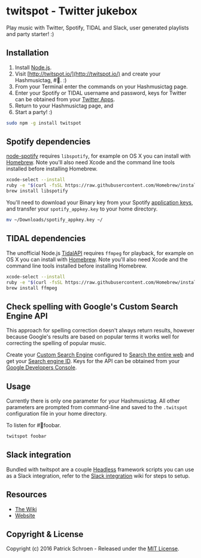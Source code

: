 # twitspot - Twitter jukebox

Play music with Twitter, Spotify, TIDAL and Slack, user generated playlists and party starter! :)


## Installation

1. Install [Node.js](http://nodejs.org/).
1. Visit [http://twitspot.io/](http://twitspot.io/) and create your Hashmusictag, #🎵. :)
1. From your Terminal enter the commands on your Hashmusictag page.
1. Enter your Spotify or TIDAL username and password, keys for Twitter can be obtained from your [Twitter Apps](https://apps.twitter.com/).
1. Return to your Hashmusictag page, and
1. Start a party! :)

```sh
sudo npm -g install twitspot
```


## Spotify dependencies

[node-spotify](https://github.com/FrontierPsychiatrist/node-spotify) requires `libspotify`, for example on OS X you can install with [Homebrew](http://brew.sh/). Note you'll also need Xcode and the command line tools installed before installing Homebrew.

```sh
xcode-select --install
ruby -e "$(curl -fsSL https://raw.githubusercontent.com/Homebrew/install/master/install)"
brew install libspotify
```

You'll need to download your Binary key from your Spotify [application keys](https://devaccount.spotify.com/my-account/keys/), and transfer your `spotify_appkey.key` to your home directory.

```sh
mv ~/Downloads/spotify_appkey.key ~/
```



## TIDAL dependencies

The unofficial Node.js [TidalAPI](https://github.com/lucaslg26/TidalAPI) requires `ffmpeg` for playback, for example on OS X you can install with [Homebrew](http://brew.sh/). Note you'll also need Xcode and the command line tools installed before installing Homebrew.

```sh
xcode-select --install
ruby -e "$(curl -fsSL https://raw.githubusercontent.com/Homebrew/install/master/install)"
brew install ffmpeg
```


## Check spelling with Google's Custom Search Engine API

This approach for spelling correction doesn't always return results, however because Google's results are based on popular terms it works well for correcting the spelling of popular music.

Create your [Custom Search Engine](https://www.google.com/cse/) configured to [Search the entire web](https://support.google.com/customsearch/answer/2631040?hl=en) and get your [Search engine ID](https://support.google.com/customsearch/answer/2649143?hl=en). Keys for the API can be obtained from your [Google Developers Console](https://console.developers.google.com/).


## Usage

Currently there is only one parameter for your Hashmusictag. All other parameters are prompted from command-line and saved to the `.twitspot` configuration file in your home directory.

To listen for #🎵foobar.

```sh
twitspot foobar
```


## Slack integration

Bundled with twitspot are a couple [Headless](https://headless.io/) framework scripts you can use as a Slack integration, refer to the [Slack integration](https://github.com/pschroen/twitspot/wiki/Slack-integration) wiki for steps to setup.


## Resources

* [The Wiki](https://github.com/pschroen/twitspot/wiki)
* [Website](http://twitspot.io/)


## Copyright & License

Copyright (c) 2016 Patrick Schroen - Released under the [MIT License](LICENSE).
